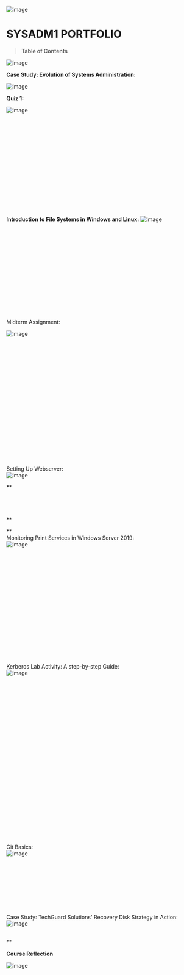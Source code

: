 ![image](https://github.com/user-attachments/assets/b3ef5dfb-bc5c-4dfa-9852-1cfb023d3853)


# SYSADM1 PORTFOLIO

> **Table of Contents**

![image](https://github.com/user-attachments/assets/515f9e5e-2f7d-482e-8719-ed0fde7c1f65)

**Case Study: Evolution of Systems Administration:**

![image](https://github.com/user-attachments/assets/0a342c51-47a4-41dc-bcf2-3303c907a089)


**Quiz 1:**


![image](https://github.com/user-attachments/assets/439d1716-a6d4-4f0e-b7e5-b5b883930165)

\
\
\
\
\
\
\
\
\
\
\
\
\
\
\
**Introduction to File Systems in Windows and Linux:**
![image](https://github.com/user-attachments/assets/59b6298f-27b6-432c-ad0a-036804625464)

\
\
\
\
\
\
\
\
\
\
\
\
\
\
Midterm Assignment:

![image](https://github.com/user-attachments/assets/4d9933a5-9f84-42a6-bd17-3debe82e3404)

\
\
\
\
\
\
\
\
\
\
\
\
\
\
\
\
\
\
\
Setting Up Webserver:\
![image](https://github.com/user-attachments/assets/c0376fda-768b-4e6b-8ffe-2eec3e381834)


**\
\
\
\
\
**

**\
Monitoring Print Services in Windows Server 2019:\
![image](https://github.com/user-attachments/assets/2857e196-1cf2-4f87-b579-83f25640b687)

\
\
\
\
\
\
\
\
\
\
\
\
\
\
\
\
\
Kerberos Lab Activity: A step-by-step Guide:\
![image](https://github.com/user-attachments/assets/e427dbd0-7a42-413b-a517-9d5da1ceca82)



\
\
\
\
\
\
\
\
\
\
\
\
\
\
\
\
\
\
\
\
\
\
\
\
\
Git Basics:\
![image](https://github.com/user-attachments/assets/d76f7988-a133-4bb2-970d-d2a9e9be8020)


\
\
\
\
\
\
\
\
Case Study: TechGuard Solutions\' Recovery Disk Strategy in Action:\
![image](https://github.com/user-attachments/assets/628e8644-e0c3-4548-b160-6031ce3b3d54)

\
**

**Course Reflection**

![image](https://github.com/user-attachments/assets/d7edb1d2-bcd1-400a-8e2c-6bc1c5ccea89)

